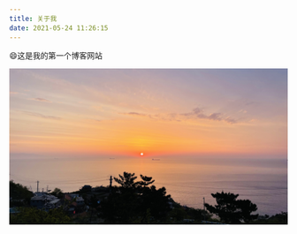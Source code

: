 ```yaml
---
title: 关于我
date: 2021-05-24 11:26:15
---
```


😄这是我的第一个博客网站

![IMG_3317](../images/index/IMG_3317.jpeg)
